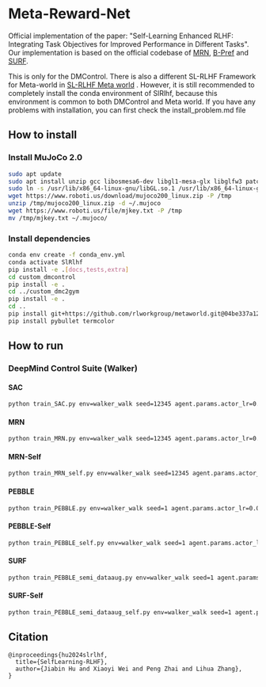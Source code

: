 # Meta-Reward-Net

Official implementation of the paper: "Self-Learning Enhanced RLHF: Integrating Task Objectives for Improved Performance in Different Tasks". Our implementation is based on the official codebase of [MRN](https://github.com/RyanLiu112/MRN), [B-Pref](https://github.com/rll-research/BPref) and [SURF](https://github.com/alinlab/SURF).

This is only for the DMControl. There is also a different SL-RLHF Framework for Meta-world in [SL-RLHF Meta world](https://github.com/HuJiabin2018/SelfLearning-RLHF) . However, it is still recommended to completely install the conda environment of SlRlhf, because this environment is common to both DMControl and Meta world. If you have any problems with installation, you can first check the install_problem.md file

## How to install

### Install MuJoCo 2.0

```bash
sudo apt update
sudo apt install unzip gcc libosmesa6-dev libgl1-mesa-glx libglfw3 patchelf libegl1 libopengl0
sudo ln -s /usr/lib/x86_64-linux-gnu/libGL.so.1 /usr/lib/x86_64-linux-gnu/libGL.so
wget https://www.roboti.us/download/mujoco200_linux.zip -P /tmp
unzip /tmp/mujoco200_linux.zip -d ~/.mujoco
wget https://www.roboti.us/file/mjkey.txt -P /tmp
mv /tmp/mjkey.txt ~/.mujoco/
```

### Install dependencies

```bash
conda env create -f conda_env.yml
conda activate SlRlhf
pip install -e .[docs,tests,extra]
cd custom_dmcontrol
pip install -e .
cd ../custom_dmc2gym
pip install -e .
cd ..
pip install git+https://github.com/rlworkgroup/metaworld.git@04be337a12305e393c0caf0cbf5ec7755c7c8feb
pip install pybullet termcolor
```



## How to run

### DeepMind Control Suite (Walker)

#### SAC

```bash
python train_SAC.py env=walker_walk seed=12345 agent.params.actor_lr=0.0005 agent.params.critic_lr=0.0005 num_unsup_steps=9000 num_train_steps=1000000 
```

#### MRN

```bash
python train_MRN.py env=walker_walk seed=12345 agent.params.actor_lr=0.0005 agent.params.critic_lr=0.0005 num_unsup_steps=9000 num_train_steps=1000000 num_interact=20000 max_feedback=100 reward_batch=10 reward_update=50 feed_type=1 num_meta_steps=1000
```

#### MRN-Self

```bash
python train_MRN_self.py env=walker_walk seed=12345 agent.params.actor_lr=0.0005 agent.params.critic_lr=0.0005 num_unsup_steps=9000 num_train_steps=1000000 num_interact=20000 max_feedback=100 reward_batch=10 reward_update=50 feed_type=1 num_meta_steps=1000 VBU=95 VBD=80 self_frequency=5000
```

#### PEBBLE

```bash
python train_PEBBLE.py env=walker_walk seed=1 agent.params.actor_lr=0.0005 agent.params.critic_lr=0.0005 num_unsup_steps=9000 num_train_steps=1000000 num_interact=20000 max_feedback=100 reward_batch=10 reward_update=50 feed_type=1 reward_lr=0.0005
```
#### PEBBLE-Self

```bash
python train_PEBBLE_self.py env=walker_walk seed=1 agent.params.actor_lr=0.0005 agent.params.critic_lr=0.0005 num_unsup_steps=9000 num_train_steps=1000000 num_interact=20000 max_feedback=100 reward_batch=10 reward_update=50 feed_type=1 reward_lr=0.0005
```

#### SURF

```bash
python train_PEBBLE_semi_dataaug.py env=walker_walk seed=1 agent.params.actor_lr=0.0005 agent.params.critic_lr=0.0005 num_unsup_steps=9000 num_train_steps=1000000 num_interact=20000 max_feedback=100 reward_batch=10 reward_update=1000 inv_label_ratio=100 feed_type=1 threshold_u=0.99 mu=4 reward_lr=0.0005
```

#### SURF-Self

```bash
python train_PEBBLE_semi_dataaug_self.py env=walker_walk seed=1 agent.params.actor_lr=0.0005 agent.params.critic_lr=0.0005 num_unsup_steps=9000 num_train_steps=1000000 num_interact=20000 max_feedback=100 reward_batch=10 reward_update=1000 inv_label_ratio=100 feed_type=1 threshold_u=0.99 mu=4 reward_lr=0.0005
```

## Citation

```
@inproceedings{hu2024slrlhf,
  title={SelfLearning-RLHF},
  author={Jiabin Hu and Xiaoyi Wei and Peng Zhai and Lihua Zhang},
}
```

